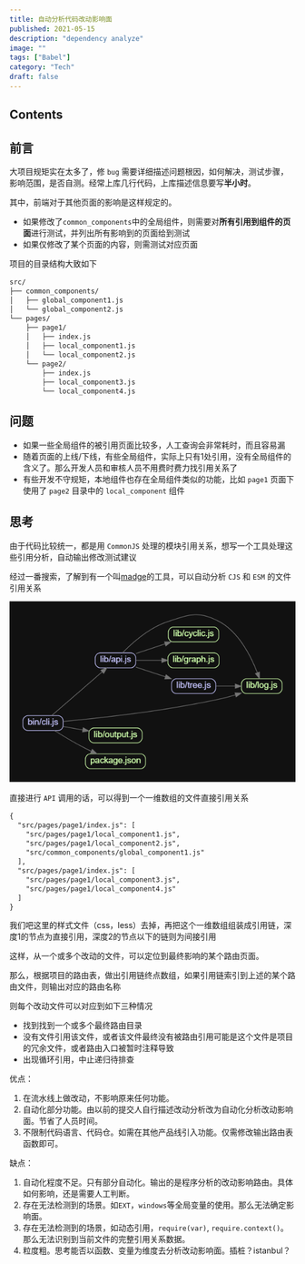 ```yaml
---
title: 自动分析代码改动影响面
published: 2021-05-15
description: "dependency analyze"
image: ""
tags: ["Babel"]
category: "Tech"
draft: false
---
```


## Contents

## 前言
大项目规矩实在太多了，修 `bug` 需要详细描述问题根因，如何解决，测试步骤，影响范围，是否自测。经常上库几行代码，上库描述信息要写**半小时**。

其中，前端对于其他页面的影响是这样规定的。

- 如果修改了`common_components`中的全局组件，则需要对**所有引用到组件的页面**进行测试，并列出所有影响到的页面给到测试
- 如果仅修改了某个页面的内容，则需测试对应页面

项目的目录结构大致如下

```pre
src/
├── common_components/
│   ├── global_component1.js
│   └── global_component2.js
└── pages/
    ├── page1/
    │   ├── index.js
    │   ├── local_component1.js
    │   └── local_component2.js
    └── page2/
        ├── index.js
        ├── local_component3.js
        └── local_component4.js
```


## 问题

- 如果一些全局组件的被引用页面比较多，人工查询会非常耗时，而且容易漏
- 随着页面的上线/下线，有些全局组件，实际上只有1处引用，没有全局组件的含义了。那么开发人员和审核人员不用费时费力找引用关系了
- 有些开发不守规矩，本地组件也存在全局组件类似的功能，比如 `page1` 页面下使用了 `page2` 目录中的 `local_component` 组件

## 思考

由于代码比较统一，都是用 `CommonJS` 处理的模块引用关系，想写一个工具处理这些引用分析，自动输出修改测试建议

经过一番搜索，了解到有一个叫[madge](https://github.com/pahen/madge)的工具，可以自动分析 `CJS` 和 `ESM` 的文件引用关系

![image](./madge.png)

直接进行 `API` 调用的话，可以得到一个一维数组的文件直接引用关系
```
{
  "src/pages/page1/index.js": [
    "src/pages/page1/local_component1.js",
    "src/pages/page1/local_component2.js",
    "src/common_components/global_component1.js"
  ],
  "src/pages/page1/index.js": [
    "src/pages/page1/local_component3.js",
    "src/pages/page1/local_component4.js"
  ]
}

```

我们吧这里的样式文件（css，less）去掉，再把这个一维数组组装成引用链，深度1的节点为直接引用，深度2的节点以下的链则为间接引用

这样，从一个或多个改动的文件，可以定位到最终影响的某个路由页面。

那么，根据项目的路由表，做出引用链终点数组，如果引用链索引到上述的某个路由文件，则输出对应的路由名称

则每个改动文件可以对应到如下三种情况

- 找到找到一个或多个最终路由目录
- 没有文件引用该文件，或者该文件最终没有被路由引用可能是这个文件是项目的冗余文件，或者路由入口被暂时注释导致
- 出现循环引用，中止递归待排查

优点： 
1. 在流水线上做改动，不影响原来任何功能。
2. 自动化部分功能。由以前的提交人自行描述改动分析改为自动化分析改动影响面。节省了人员时间。
3. 不限制代码语言、代码仓。如需在其他产品线引入功能。仅需修改输出路由表函数即可。

缺点：
1. 自动化程度不足。只有部分自动化。输出的是程序分析的改动影响路由。具体如何影响，还是需要人工判断。
2. 存在无法检测到的场景。如`EXT`，`windows`等全局变量的使用。那么无法确定影响面。
3. 存在无法检测到的场景，如动态引用，`require(var)`, `require.context()`。那么无法识别到当前文件的完整引用关系数据。
4. 粒度粗。思考能否以函数、变量为维度去分析改动影响面。插桩？istanbul？